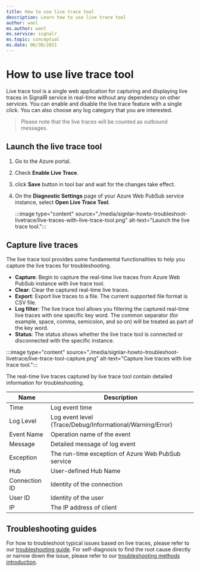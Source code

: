 ```yaml
---
title: How to use live trace tool
description: Learn how to use live trace tool
author: wanl
ms.author: wanl
ms.service: signalr
ms.topic: conceptual 
ms.date: 06/30/2021
---
```


# How to use live trace tool

Live trace tool is a single web application for capturing and displaying live traces in SignalR service in real-time without any dependency on other services.
You can enable and disable the live trace feature with a single click. You can also choose any log category that you are interested.

> Please note that the live traces will be counted as outbound messages.

## Launch the live trace tool

1. Go to the Azure portal.
2. Check **Enable Live Trace**.
3. click **Save** button in tool bar and wait for the changes take effect.
4. On the **Diagnostic Settings** page of your Azure Web PubSub service instance, select **Open Live Trace Tool**. 

    :::image type="content" source="./media/signlar-howto-troubleshoot-livetrace/live-traces-with-live-trace-tool.png" alt-text="Launch the live trace tool.":::

## Capture live traces

The live trace tool provides some fundamental functionalities to help you capture the live traces for troubleshooting.

* **Capture**: Begin to capture the real-time live traces from Azure Web PubSub instance with live trace tool.
* **Clear**: Clear the captured real-time live traces.
* **Export**: Export live traces to a file. The current supported file format is CSV file.
* **Log filter**: The live trace tool allows you filtering the captured real-time live traces with one specific key word. The common separator (for example, space, comma, semicolon, and so on) will be treated as part of the key word. 
* **Status**: The status shows whether the live trace tool is connected or disconnected with the specific instance.

:::image type="content" source="./media/signlar-howto-troubleshoot-livetrace/live-trace-tool-capture.png" alt-text="Capture live traces with live trace tool.":::

The real-time live traces captured by live trace tool contain detailed information for troubleshooting. 

| Name | Description |
| ------------ |  ------------------------ | 
| Time | Log event time |
| Log Level | Log event level (Trace/Debug/Informational/Warning/Error) |
| Event Name | Operation name of the event |
| Message | Detailed message of log event |
| Exception | The run-time exception of Azure Web PubSub service |
| Hub | User-defined Hub Name |
| Connection ID | Identity of the connection |
| User ID | Identity of the user |
| IP | The IP address of client |

## Troubleshooting guides

For how to troubleshoot typical issues based on live traces, please refer to our [troubleshooting guide](./signalr-howto-troubleshoot-guide.md).
For self-diagnosis to find the root cause directly or narrow down the issue, please refer to our [troubleshooting methods introduction](./signalr-howto-troubleshoot-method.md).
